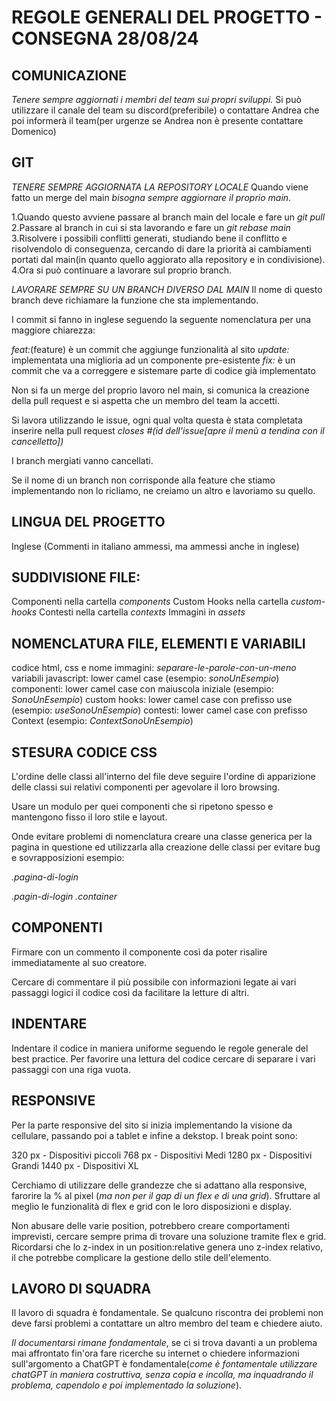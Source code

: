 # REGOLE GENERALI DEL PROGETTO - CONSEGNA 28/08/24

## COMUNICAZIONE
*Tenere sempre aggiornati i membri del team sui propri sviluppi.*
Si può utilizzare il canale del team su discord(preferibile) o contattare Andrea che poi informerà il team(per urgenze se Andrea non è presente contattare Domenico)

## GIT
*TENERE SEMPRE AGGIORNATA LA REPOSITORY LOCALE*
Quando viene fatto un merge del main *bisogna sempre aggiornare il proprio main*.

1.Quando questo avviene passare al branch main del locale e fare un *git pull*
2.Passare al branch in cui si sta lavorando e fare un *git rebase main*
3.Risolvere i possibili conflitti generati, studiando bene il conflitto e risolvendolo di conseguenza, cercando di dare la priorità ai cambiamenti portati dal main(in quanto quello aggiorato alla repository e in condivisione).
4.Ora si può continuare a lavorare sul proprio branch.

*LAVORARE SEMPRE SU UN BRANCH DIVERSO DAL MAIN*
Il nome di questo branch deve richiamare la funzione che sta implementando.

I commit si fanno in inglese seguendo la seguente nomenclatura per una maggiore chiarezza:

*feat:*(feature) è un commit che aggiunge funzionalità al sito
*update:* implementata una miglioria ad un componente pre-esistente
*fix:* è un commit che va a correggere e sistemare parte di codice già implementato

Non si fa un merge del proprio lavoro nel main, si comunica la creazione della pull request e si aspetta che un membro del team la accetti.

Si lavora utilizzando le issue, ogni qual volta questa è stata completata inserire nella pull request *closes #(id dell'issue[apre il menù a tendina con il cancelletto])*

I branch mergiati vanno cancellati.

Se il nome di un branch non corrisponde alla feature che stiamo implementando non lo ricliamo, ne creiamo un altro e lavoriamo su quello.

## LINGUA DEL PROGETTO
Inglese (Commenti in italiano ammessi, ma ammessi anche in inglese)

## SUDDIVISIONE FILE:
Componenti nella cartella *components*
Custom Hooks nella cartella *custom-hooks*
Contesti nella cartella *contexts*
Immagini in *assets*

## NOMENCLATURA FILE, ELEMENTI E VARIABILI
codice html, css e nome immagini: *separare-le-parole-con-un-meno*
variabili javascript: lower camel case (esempio: *sonoUnEsempio*)
componenti: lower camel case con maiuscola iniziale (esempio: *SonoUnEsempio*)
custom hooks: lower camel case con prefisso use (esempio: *useSonoUnEsempio*)
contesti: lower camel case con prefisso Context (esempio: *ContextSonoUnEsempio*)

## STESURA CODICE CSS
L'ordine delle classi all'interno del file deve seguire l'ordine di apparizione delle classi sui relativi componenti per agevolare il loro browsing. 

Usare un modulo per quei componenti che si ripetono spesso e mantengono fisso il loro stile e layout.

Onde evitare problemi di nomenclatura creare una classe generica per la pagina in questione ed utilizzarla alla creazione delle classi per evitare bug e sovrapposizioni esempio:

*.pagina-di-login*

*.pagin-di-login .container*

## COMPONENTI
Firmare con un commento il componente così da poter risalire immediatamente al suo creatore.

Cercare di commentare il più possibile con informazioni legate ai vari passaggi logici il codice così da facilitare la letture di altri.

## INDENTARE
Indentare il codice in maniera uniforme seguendo le regole generale del best practice. Per favorire una lettura del codice cercare di separare i vari passaggi con una riga vuota.

## RESPONSIVE
Per la parte responsive del sito si inizia implementando la visione da cellulare, passando poi a tablet e infine a dekstop. I break point sono:

320 px - Dispositivi piccoli
768 px - Dispositivi Medi
1280 px - Dispositivi Grandi
1440 px - Dispositivi XL

Cerchiamo di utilizzare delle grandezze che si adattano alla responsive, farorire la % al pixel (*ma non per il gap di un flex e di una grid*). Sfruttare al meglio le funzionalità di flex e grid con le loro disposizioni e display.

Non abusare delle varie position, potrebbero creare comportamenti imprevisti, cercare sempre prima di trovare una soluzione tramite flex e grid. Ricordarsi che lo z-index in un position:relative genera uno z-index relativo, il che potrebbe complicare la gestione dello stile dell'elemento.

## LAVORO DI SQUADRA
Il lavoro di squadra è fondamentale. Se qualcuno riscontra dei problemi non deve farsi problemi a contattare un altro membro del team e chiedere aiuto.

*Il documentarsi rimane fondamentale*, se ci si trova davanti a un problema mai affrontato fin'ora fare ricerche su internet o chiedere informazioni sull'argomento a ChatGPT è fondamentale(*come è fontamentale utilizzare chatGPT in maniera costruttiva, senza copia e incolla, ma inquadrando il problema, capendolo e poi implementado la soluzione*).